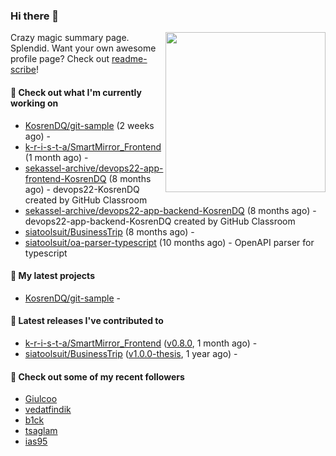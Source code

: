### Hi there 👋

<img align="right" src="https://github.com/KosrenDQ.png?size=512" width="256">

Crazy magic summary page. Splendid.
Want your own awesome profile page? Check out [readme-scribe](https://github.com/muesli/readme-scribe)!

#### 👷 Check out what I'm currently working on

- [KosrenDQ/git-sample](https://github.com/KosrenDQ/git-sample) (2 weeks ago) - 
- [k-r-i-s-t-a/SmartMirror_Frontend](https://github.com/k-r-i-s-t-a/SmartMirror_Frontend) (1 month ago) - 
- [sekassel-archive/devops22-app-frontend-KosrenDQ](https://github.com/sekassel-archive/devops22-app-frontend-KosrenDQ) (8 months ago) - devops22-KosrenDQ created by GitHub Classroom
- [sekassel-archive/devops22-app-backend-KosrenDQ](https://github.com/sekassel-archive/devops22-app-backend-KosrenDQ) (8 months ago) - devops22-app-backend-KosrenDQ created by GitHub Classroom
- [siatoolsuit/BusinessTrip](https://github.com/siatoolsuit/BusinessTrip) (8 months ago) - 
- [siatoolsuit/oa-parser-typescript](https://github.com/siatoolsuit/oa-parser-typescript) (10 months ago) - OpenAPI parser for typescript

#### 🌱 My latest projects

- [KosrenDQ/git-sample](https://github.com/KosrenDQ/git-sample) - 

#### 🔭 Latest releases I've contributed to

- [k-r-i-s-t-a/SmartMirror_Frontend](https://github.com/k-r-i-s-t-a/SmartMirror_Frontend) ([v0.8.0](https://github.com/k-r-i-s-t-a/SmartMirror_Frontend/releases/tag/v0.8.0), 1 month ago) - 
- [siatoolsuit/BusinessTrip](https://github.com/siatoolsuit/BusinessTrip) ([v1.0.0-thesis](https://github.com/siatoolsuit/BusinessTrip/releases/tag/v1.0.0-thesis), 1 year ago) - 

#### 👯 Check out some of my recent followers

- [Giulcoo](https://github.com/Giulcoo)
- [vedatfindik](https://github.com/vedatfindik)
- [b1ck](https://github.com/b1ck)
- [tsaglam](https://github.com/tsaglam)
- [ias95](https://github.com/ias95)
